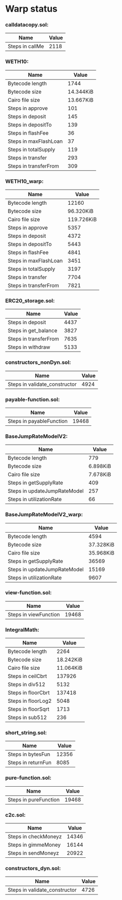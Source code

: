 # Warp status
### calldatacopy.sol:
| Name | Value |
| ----------- | ----------- |
| Steps in callMe | 2118 |
### WETH10:
| Name | Value |
| ----------- | ----------- |
| Bytecode length | 1744 |
| Bytecode size | 14.344KiB |
| Cairo file size | 13.667KiB |
| Steps in approve | 101 |
| Steps in deposit | 145 |
| Steps in depositTo | 139 |
| Steps in flashFee | 36 |
| Steps in maxFlashLoan | 37 |
| Steps in totalSupply | 119 |
| Steps in transfer | 293 |
| Steps in transferFrom | 309 |
### WETH10_warp:
| Name | Value |
| ----------- | ----------- |
| Bytecode length | 12160 |
| Bytecode size | 96.320KiB |
| Cairo file size | 119.726KiB |
| Steps in approve | 5357 |
| Steps in deposit | 4372 |
| Steps in depositTo | 5443 |
| Steps in flashFee | 4841 |
| Steps in maxFlashLoan | 3451 |
| Steps in totalSupply | 3197 |
| Steps in transfer | 7704 |
| Steps in transferFrom | 7821 |
### ERC20_storage.sol:
| Name | Value |
| ----------- | ----------- |
| Steps in deposit | 4437 |
| Steps in get_balance | 3827 |
| Steps in transferFrom | 7635 |
| Steps in withdraw | 5133 |
### constructors_nonDyn.sol:
| Name | Value |
| ----------- | ----------- |
| Steps in validate_constructor | 4924 |
### payable-function.sol:
| Name | Value |
| ----------- | ----------- |
| Steps in payableFunction | 19468 |
### BaseJumpRateModelV2:
| Name | Value |
| ----------- | ----------- |
| Bytecode length | 779 |
| Bytecode size | 6.898KiB |
| Cairo file size | 7.678KiB |
| Steps in getSupplyRate | 409 |
| Steps in updateJumpRateModel | 257 |
| Steps in utilizationRate | 66 |
### BaseJumpRateModelV2_warp:
| Name | Value |
| ----------- | ----------- |
| Bytecode length | 4594 |
| Bytecode size | 37.328KiB |
| Cairo file size | 35.968KiB |
| Steps in getSupplyRate | 36569 |
| Steps in updateJumpRateModel | 15169 |
| Steps in utilizationRate | 9607 |
### view-function.sol:
| Name | Value |
| ----------- | ----------- |
| Steps in viewFunction | 19468 |
### IntegralMath:
| Name | Value |
| ----------- | ----------- |
| Bytecode length | 2264 |
| Bytecode size | 18.242KiB |
| Cairo file size | 11.064KiB |
| Steps in ceilCbrt | 137926 |
| Steps in div512 | 5132 |
| Steps in floorCbrt | 137418 |
| Steps in floorLog2 | 5048 |
| Steps in floorSqrt | 1713 |
| Steps in sub512 | 236 |
### short_string.sol:
| Name | Value |
| ----------- | ----------- |
| Steps in bytesFun | 12356 |
| Steps in returnFun | 8085 |
### pure-function.sol:
| Name | Value |
| ----------- | ----------- |
| Steps in pureFunction | 19468 |
### c2c.sol:
| Name | Value |
| ----------- | ----------- |
| Steps in checkMoneyz | 14346 |
| Steps in gimmeMoney | 16144 |
| Steps in sendMoneyz | 20922 |
### constructors_dyn.sol:
| Name | Value |
| ----------- | ----------- |
| Steps in validate_constructor | 4726 |
